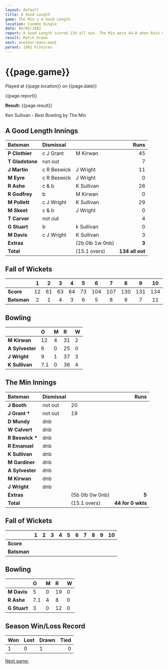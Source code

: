 ```yaml
---
layout: default
title: A Good Length
game: The Min v A Good Length
location: Coombe Dingle
date: 06/05/1982
report: A Good Length scored 134 all out. The Min were 44-0 when Rain Stopped Play.
result: Match Drawn
next: another-mans-meat
parent: 1982 Fixtures
---
```


# {{page.game}}

Played at {{page.location}} on {{page.date}}

{{page.report}}

**Result:** {{page.result}}

Ken Sullivan - Best Bowling by The Min

## A Good Length Innings

| Batsman | Dismissal |  | Runs |
|:---|:---|---|---:|
| **P Clothier** | c J Grant | M Kirwan | 45 |
| **T Gladstone** | run out | | 7 |
| **J Martin** | c R Beswick | J Wright | 11 |
| **M Eyre** | c R Beswick  | J Wright | 0 |
| **R Ashe** | c & b | K Sullivan | 26 |
| **R Godfrey** | b | M Kirwan | 0 |
| **M Pollett** | c J Wright | K Sullivan | 29 |
| **M Skeet** | c & b | J Wright | 0 |
| **T Carver** | not out | | 4 |
| **G Stuart** | b | k Sullivan | 0 |
| **M Davis** | c J Wright | K Sullivan | 3 |
| **Extras** | | (2b 0lb 1w 0nb) | **3** |
| **Total** | | (15.1 overs) | **134 all out** |

## Fall of Wickets

| | 1 | 2 | 3 | 4 | 5 | 6 | 7 | 8 | 9 | 10 |
|---|:---:|:---:|:---:|:---:|:---:|:---:|:---:|:---:|:---:|:---:|
| **Score** | 12 | 61 | 63 | 64 | 73 | 104 | 107 | 130 | 131 | 134 |
| **Batsman** | 2 | 1 | 4 | 3 | 6 | 5 | 8 | 9 | 7 | 11 |

## Bowling

| | O | M | R | W |
|---|:---|:---|:---|:---|
| **M Kirwan** | 12 | 4 | 31 | 2 |
| **A Sylvester** | 6 | 0 | 25 | 0 |
| **J Wright** | 9 | 1 | 37 | 3 |
| **K Sullivan** | 7.1 | 0 | 36 | 4 |

## The Min Innings

| Batsman | Dismissal |  | Runs |
|:---|:---|---|---:|
| **J Booth** | not out | 20 |
| **J Grant &#8224;** | not out | 19 |
| **D Mundy** | dnb | | |
| **W Calvert** | dnb | | |
| **R Beswick &#42;** | dnb | | |
| **R Emanuel** | dnb | | |
| **K Sullivan** | dnb | | |
| **M Gardiner** | dnb | | |
| **A Sylvester** | dnb | | |
| **M Kirwan** | dnb | | |
| **J Wright** | dnb | | |
| **Extras** | | (5b 0lb 0w 0nb) | **5** |
| **Total** | | (15.1 overs) | **44 for 0 wkts** |

## Fall of Wickets

| | 1 | 2 | 3 | 4 | 5 | 6 | 7 | 8 | 9 | 10 |
|---|:---:|:---:|:---:|:---:|:---:|:---:|:---:|:---:|:---:|:---:|
| **Score** |  |  |  |  |  |  |  |  |  |  |
| **Batsman** |  |  |  |  |  |  |  |  |  |  |  |

## Bowling

| | O | M | R | W |
|---|:---|:---|:---|:---|
| **M Davis** | 5 | 0 | 19 | 0 |
| **R Ashe** | 7.1 | 4 | 8 | 0 |
| **G Stuart** | 3 | 0 | 12 | 0 |

## Season Win/Loss Record

| Won | Lost | Drawn | Tied |
|:---|:---|:---|---:|
| 1 | 0 | 1 | 0 |

[Next game:]({{page.next}})